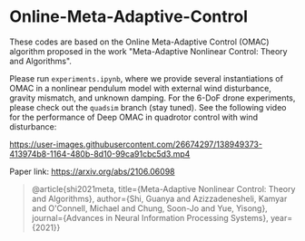 # Online-Meta-Adaptive-Control

These codes are based on the Online Meta-Adaptive Control (OMAC) algorithm proposed in the work "Meta-Adaptive Nonlinear Control: Theory and Algorithms".

Please run `experiments.ipynb`, where we provide several instantiations of OMAC in a nonlinear pendulum model with external wind disturbance, gravity mismatch, and unknown damping. For the 6-DoF drone experiments, please check out the `quadsim` branch (stay tuned). See the following video for the performance of Deep OMAC in quadrotor control with wind disturbance:

https://user-images.githubusercontent.com/26674297/138949373-413974b8-1164-480b-8d10-99ca91cbc5d3.mp4

Paper link: https://arxiv.org/abs/2106.06098


> @article{shi2021meta,
  title={Meta-Adaptive Nonlinear Control: Theory and Algorithms}, 
  author={Shi, Guanya and Azizzadenesheli, Kamyar and O'Connell, Michael and Chung, Soon-Jo and Yue, Yisong},
  journal={Advances in Neural Information Processing Systems},
  year={2021}}